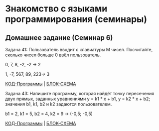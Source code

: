 # Знакомство с языками программирования (семинары)
## Домашнее задание (Семинар 6)


Задача 41: Пользователь вводит с клавиатуры M чисел. Посчитайте, сколько чисел больше 0 ввёл пользователь.

0, 7, 8, -2, -2 -> 2

1, -7, 567, 89, 223-> 3

[КОД-Программы](dz1/Program.cs) | [БЛОК-СХЕМА](dz1/diagram.drawio.png)

Задача 43: Напишите программу, которая найдёт точку пересечения двух прямых, заданных уравнениями y = k1 * x + b1, y = k2 * x + b2; значения b1, k1, b2 и k2 задаются пользователем.

b1 = 2, k1 = 5, b2 = 4, k2 = 9 -> (-0,5; -0,5)

[КОД-Программы](dz2/Program.cs) | [БЛОК-СХЕМА](dz2/diagram.drawio.png)

